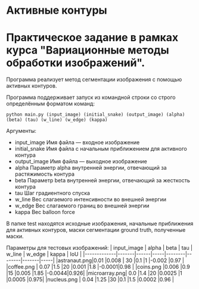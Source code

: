 # Активные контуры
# Практическое задание в рамках курса "Вариационные методы обработки изображений".

Программа реализует метод сегментации изображения с помощью активных контуров.

Программа поддерживает запуск из командной строки со строго определённым форматом команд: 
```
python main.py (input_image) (initial_snake) (output_image) (alpha) (beta) (tau) (w_line) (w_edge) (kappa)
```
Аргументы:
- input_image	 	Имя файла — входное изображение
- initial_snake	 	Имя файла с начальным приближением для активного контура
- output_image	 	Имя файла — выходное изображение
- alpha	 	Параметр alpha внутренней энергии, отвечающий за растяжимость контура
- beta	 	Параметр beta внутренней энергии, отвечающий за жесткость контура
- tau	 	Шаг градиентного спуска
- w_line	 	Вес слагаемого интенсивности во внешней энергии
- w_edge	 	Вес слагаемого границ во внешней энергии
- kappa	 	Вес balloon force

В папке test находятся исходные изображения, начальные приближения для активных контуров, маски сегментации ground truth, полученные маски. 

Параметры для тестовых изображений:
| input_image | alpha | beta | tau | w_line | w_edge | kappa | IoU |
|-------------|-------|------|-----|--------|--------|-------|-----|
|astranaut.png|0.01   |0.008 | 30  |0.1     |1       |-0.002 |0.97 |
|coffee.png   |  0.07 |1.5   |20   |0.001   |1.8     |-0.0001|0.98 |
|coins.png    |0.006  |0.9   |15   |0.005   |1.85    |-0.0044|0.926|
|microarray.png|  0.0 |1.4   |20   |0.0025  |1       |0.0005 |0.975|
|nucleus.png  | 0.04  |1.25  |30   |0.1     |1.5     |0.0002 |0.96 |

